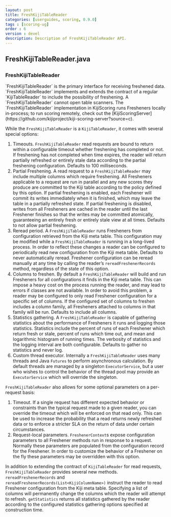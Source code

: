 ```yaml
---
layout: post
title: FreshKijiTableReader
categories: [userguides, scoring, 0.9.0]
tags : [scoring-ug]
order : 6
version : devel
description: Description of FreshKijiTableReader API.
---
```


<div id="accordion-container">
  <h2 class="accordion-header"> FreshKijiTableReader.java </h2>
    <div class="accordion-content">
    <script src="http://gist-it.appspot.com/github/kijiproject/kiji-scoring/raw/kiji-scoring-root-0.9.0/src/main/java/org/kiji/scoring/FreshKijiTableReader.java"> </script>
  </div>
</div>

<h3 style="margin-top:0px;padding-top:10px;"> FreshKijiTableReader </h3>
`FreshKijiTableReader` is the primary interface for receiving freshened data. `FreshKijiTableReader` implements and extends the contract of a regular `KijiTableReader` to include the possibility of freshening. A `FreshKijiTableReader` cannot open table scanners. The `FreshKijiTableReader` implementation in KijiScoring runs Fresheners locally in-process; to run scoring remotely, check out the [KijiScoringServer](https://github.com/kijiproject/kiji-scoring-server?source=c).

While the `FreshKijiTableReader` is a `KijiTableReader`, it comes with several special options:

1. Timeouts. `FreshKijiTableReader` read requests are bound to return within a configurable timeout whether freshening has completed or not. If freshening has not completed when time expires, the reader will return partially refreshed or entirely stale data according to the partial freshening configuration. Defaults to 100 milliseconds.
2. Partial Freshening. A read request to a `FreshKijiTableReader` may include multiple columns which require freshening. All Fresheners applicable to a request are run in parallel and any new scores they produce are committed to the Kiji table according to the policy defined by this option. If partial freshening is enabled, each Freshener will commit its writes immediately when it is finished, which may leave the table in a partially refreshed state. If partial freshening is disabled, writes from all Fresheners are cached in the reader until the last Freshener finishes so that the writes may be committed atomically, guaranteeing an entirely fresh or entirely stale view at all times. Defaults to not allow partial freshening.
3. Reread period. A `FreshKijiTableReader` runs Fresheners from configuration retrieved from the Kiji meta table. This configuration may be modified while a `FreshKijiTableReader` is running in a long-lived process. In order to reflect these changes a reader can be configured to periodically read new configuration from the Kiji meta table. Defaults to never automatically reread. Freshener configuration can be reread manually at any time by calling the reader’s `rereadFreshenerRecords` method, regardless of the state of this option.
4. Columns to freshen. By default a `FreshKijiTableReader` will build and run Fresheners for all configurations it finds in the Kiji meta table. This can impose a heavy cost on the process running the reader, and may lead to errors if classes are not available. In order to avoid this problem, a reader may be configured to only read Freshener configuration for a specific set of columns. If the configured set of columns to freshen includes a column family, all Fresheners attached to columns in that family will be run. Defaults to include all columns.
5. Statistics gathering. A `FreshKijiTableReader` is capable of gathering statistics about the performance of Fresheners it runs and logging those statistics. Statistics include the percent of runs of each Freshener which return fresh or stale, percent of runs which time out, and mean and logarithmic histogram of running times. The verbosity of statistics and the logging interval are both configurable. Defaults to gather no statistics and never log.
6. Custom thread executor. Internally a `FreshKijiTableReader` uses many threads and Java `Futures` to perform asynchronous calculation. By default threads are managed by a singleton `ExecutorService`, but a user who wishes to control the behavior of the thread pool may provide an `ExecutorService` which will override the singleton.

`FreshKijiTableReader` also allows for some optional parameters on a per-request basis:

1. Timeout. If a single request has different expected behavior or constraints than the typical request made to a given reader, you can override the timeout which will be enforced on that read only. This can be used to increase the probability that a read returns newly refreshed data or to enforce a stricter SLA on the return of data under certain circumstances.
2. Request-local parameters. `FreshenerContext`s expose configuration parameters to all Freshener methods run in response to a request. Normally these parameters are populated from the configuration record for the Freshener. In order to customize the behavior of a Freshener on the fly these parameters may be overridden with this option.

In addition to extending the contract of `KijiTableReader` for read requests, `FreshKijiTableReader` provides several new methods. `rereadFreshenerRecords` and `rereadFreshenerRecords(List<KijiColumnName>)` instruct the reader to read Freshener configuration from the Kiji meta table. Specifying a list of columns will permanently change the columns which the reader will attempt to refresh. `getStatistics` returns all statistics gathered by the reader according to the configured statistics gathering options specified at construction time.
